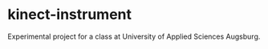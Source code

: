 kinect-instrument
=================

Experimental project for a class at University of Applied Sciences Augsburg.